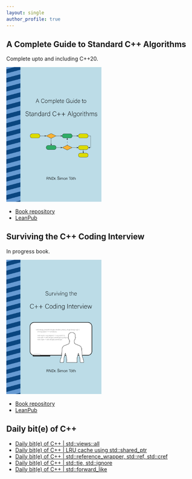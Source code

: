 ```yaml
---
layout: single
author_profile: true
---
```


## A Complete Guide to Standard C++ Algorithms

Complete upto and including C++20.

[<img src="assets/images/book_algorithms_cover.png" width="50%">](https://leanpub.com/cpp-algorithms-guide)

- [Book repository](https://github.com/HappyCerberus/book-cpp-algorithms)
- [LeanPub](https://leanpub.com/cpp-algorithms-guide)

## Surviving the C++ Coding Interview

In progress book.

[<img src="assets/images/book_coding_interview_cover.png" width="50%">](https://leanpub.com/cpp-coding-interview)

- [Book repository](https://leanpub.com/cpp-coding-interview)
- [LeanPub](https://leanpub.com/cpp-coding-interview)

## Daily bit(e) of C++

<ul>
<!-- SUBSTACK:START --><li><a href="https://medium.com/@simontoth/daily-bit-e-of-c-std-views-all-4c7fb8450bf8?source=rss-1e1de1006a93------2">Daily bit&lpar;e&rpar; of C++ | std::views::all</a></li><li><a href="https://medium.com/@simontoth/daily-bit-e-of-c-lru-cache-using-std-shared-ptr-0ee274434150?source=rss-1e1de1006a93------2">Daily bit&lpar;e&rpar; of C++ | LRU cache using std::shared_ptr</a></li><li><a href="https://medium.com/@simontoth/daily-bit-e-of-c-std-reference-wrapper-std-ref-std-cref-46ebd7aa2009?source=rss-1e1de1006a93------2">Daily bit&lpar;e&rpar; of C++ | std::reference_wrapper, std::ref, std::cref</a></li><li><a href="https://medium.com/@simontoth/daily-bit-e-of-c-std-tie-std-ignore-5886edfc39c8?source=rss-1e1de1006a93------2">Daily bit&lpar;e&rpar; of C++ | std::tie, std::ignore</a></li><li><a href="https://medium.com/@simontoth/daily-bit-e-of-c-std-forward-like-d924ef2c4099?source=rss-1e1de1006a93------2">Daily bit&lpar;e&rpar; of C++ | std::forward_like</a></li><!-- SUBSTACK:END -->
</ul>